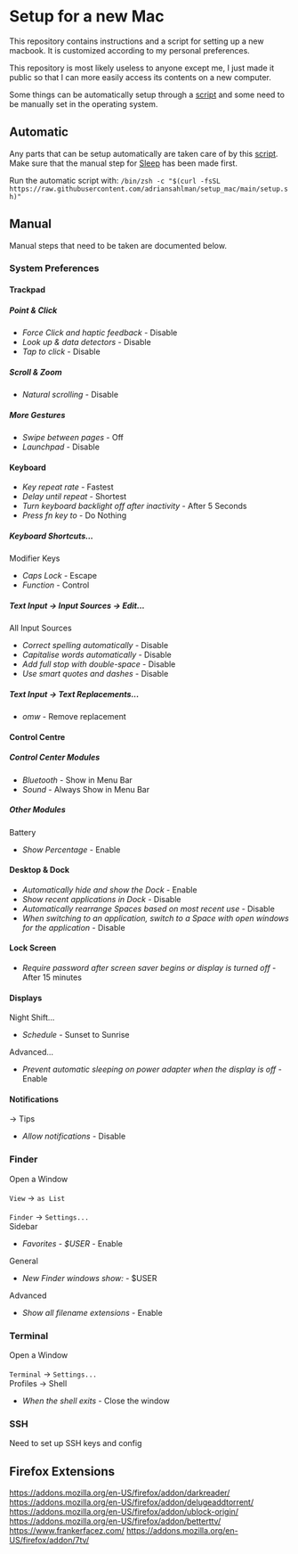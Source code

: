 # Setup for a new Mac
This repository contains instructions and a script for setting up a new macbook. It is customized according to my personal preferences.

This repository is most likely useless to anyone except me, I just made it public so that I can more easily access its contents on a new computer.

Some things can be automatically setup through a [script](/setup) and some need to be manually set in the operating system.

## Automatic
Any parts that can be setup automatically are taken care of by this [script](/setup). Make sure that the manual step for [Sleep](#Sleep) has been made first.

Run the automatic script with:
`/bin/zsh -c "$(curl -fsSL https://raw.githubusercontent.com/adriansahlman/setup_mac/main/setup.sh)"`

## Manual
Manual steps that need to be taken are documented below.

### System Preferences

#### Trackpad
##### Point & Click
* *Force Click and haptic feedback* - Disable <br>
* *Look up & data detectors* - Disable <br>
* *Tap to click* - Disable <br>
##### Scroll & Zoom
* *Natural scrolling* - Disable <br>
##### More Gestures
* *Swipe between pages* - Off <br>
* *Launchpad* - Disable <br>

#### Keyboard
* *Key repeat rate* - Fastest <br>
* *Delay until repeat* - Shortest <br>
* *Turn keyboard backlight off after inactivity* - After 5 Seconds <br>
* *Press fn key to* - Do Nothing <br>
##### Keyboard Shortcuts...
Modifier Keys
* *Caps Lock* - Escape <br>
* *Function* - Control <br>
##### Text Input -> Input Sources -> Edit...
All Input Sources
* *Correct spelling automatically* - Disable <br>
* *Capitalise words automatically* - Disable <br>
* *Add full stop with double-space* - Disable <br>
* *Use smart quotes and dashes* - Disable <br>
##### Text Input -> Text Replacements...
* *omw* - Remove replacement <br>

#### Control Centre
##### Control Center Modules
* *Bluetooth* - Show in Menu Bar <br>
* *Sound* - Always Show in Menu Bar <br>
##### Other Modules
Battery
* *Show Percentage* - Enable <br>

#### Desktop & Dock
* *Automatically hide and show the Dock* - Enable <br>
* *Show recent applications in Dock* - Disable <br>
* *Automatically rearrange Spaces based on most recent use* - Disable <br>
* *When switching to an application, switch to a Space with open windows for the application* - Disable <br>

#### Lock Screen
* *Require password after screen saver begins or display is turned off* - After 15 minutes <br>

#### Displays
Night Shift...
* *Schedule* - Sunset to Sunrise <br>

Advanced...
* *Prevent automatic sleeping on power adapter when the display is off* - Enable <br>

#### Notifications
-> Tips <br>
* *Allow notifications* - Disable <br>


### Finder
Open a Window <br> <br>
`View` -> `as List` <br> <br>
`Finder` -> `Settings...` <br>
Sidebar <br>
* *Favorites - $USER* - Enable <br>

General <br>
* *New Finder windows show:* - $USER <br>

Advanced <br>
* *Show all filename extensions* - Enable <br>


### Terminal
Open a Window <br> <br>
`Terminal` -> `Settings...` <br>
Profiles -> Shell <br>
* *When the shell exits* - Close the window <br>


### SSH
Need to set up SSH keys and config

## Firefox Extensions
https://addons.mozilla.org/en-US/firefox/addon/darkreader/
https://addons.mozilla.org/en-US/firefox/addon/delugeaddtorrent/
https://addons.mozilla.org/en-US/firefox/addon/ublock-origin/
https://addons.mozilla.org/en-US/firefox/addon/betterttv/
https://www.frankerfacez.com/
https://addons.mozilla.org/en-US/firefox/addon/7tv/
